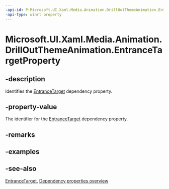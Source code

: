 ```yaml
---
-api-id: P:Microsoft.UI.Xaml.Media.Animation.DrillOutThemeAnimation.EntranceTargetProperty
-api-type: winrt property
---
```


<!-- Property syntax
public Windows.UI.Xaml.DependencyProperty EntranceTargetProperty { get; }
-->

# Microsoft.UI.Xaml.Media.Animation.DrillOutThemeAnimation.EntranceTargetProperty

## -description
Identifies the [EntranceTarget](drilloutthemeanimation_entrancetarget.md) dependency property.

## -property-value
The identifier for the [EntranceTarget](drilloutthemeanimation_entrancetarget.md) dependency property.

## -remarks

## -examples

## -see-also
[EntranceTarget](drilloutthemeanimation_entrancetarget.md), [Dependency properties overview](/windows/uwp/xaml-platform/dependency-properties-overview)
